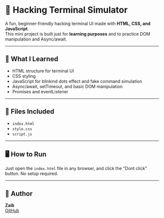 # 🧠 Hacking Terminal Simulator

A fun, beginner-friendly hacking terminal UI made with **HTML, CSS, and JavaScript**.  
This mini project is built just for **learning purposes** and to practice DOM manipulation and Async/await.

---

## 🚀 What I Learned

- HTML structure for terminal UI  
- CSS styling   
- JavaScript for blinkind dots effect and fake command simulation  
- Async/await, setTimeout, and basic DOM manipulation
- Promises and eventListener

---

## 📂 Files Included

- `index.html`  
- `style.css`  
- `script.js`

---

## 🖥️ How to Run

Just open the `index.html` file in any browser, and  click the "Dont click" button. 
No setup required.

---

## 👤 Author

**Zaib**  
[GitHub]()
